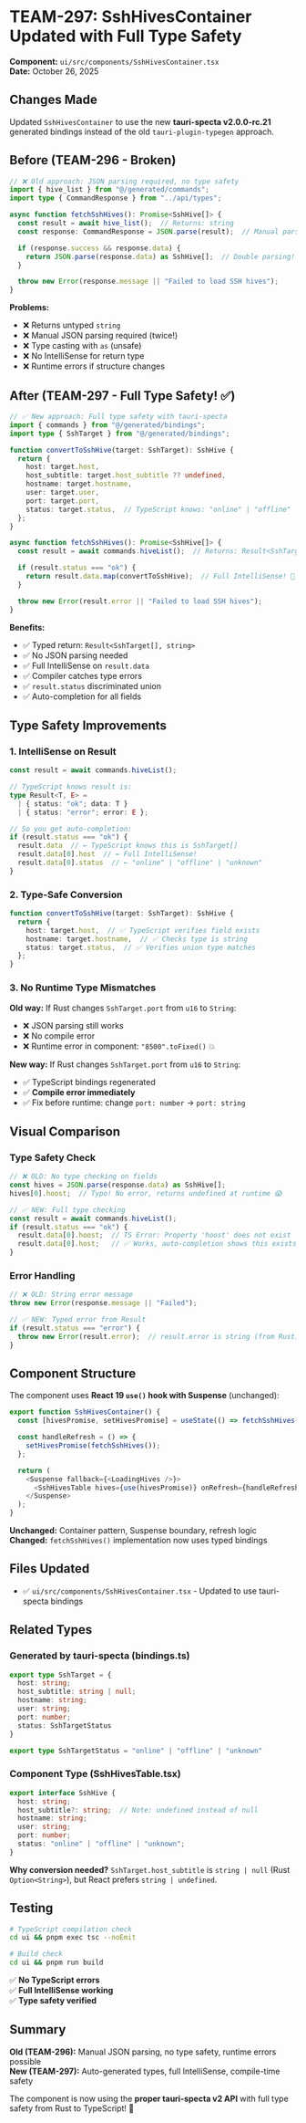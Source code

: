 # TEAM-297: SshHivesContainer Updated with Full Type Safety

**Component:** `ui/src/components/SshHivesContainer.tsx`  
**Date:** October 26, 2025

## Changes Made

Updated `SshHivesContainer` to use the new **tauri-specta v2.0.0-rc.21** generated bindings instead of the old `tauri-plugin-typegen` approach.

## Before (TEAM-296 - Broken)

```typescript
// ❌ Old approach: JSON parsing required, no type safety
import { hive_list } from "@/generated/commands";
import type { CommandResponse } from "../api/types";

async function fetchSshHives(): Promise<SshHive[]> {
  const result = await hive_list();  // Returns: string
  const response: CommandResponse = JSON.parse(result);  // Manual parsing

  if (response.success && response.data) {
    return JSON.parse(response.data) as SshHive[];  // Double parsing! 😱
  }

  throw new Error(response.message || "Failed to load SSH hives");
}
```

**Problems:**
- ❌ Returns untyped `string`
- ❌ Manual JSON parsing required (twice!)
- ❌ Type casting with `as` (unsafe)
- ❌ No IntelliSense for return type
- ❌ Runtime errors if structure changes

## After (TEAM-297 - Full Type Safety! ✅)

```typescript
// ✅ New approach: Full type safety with tauri-specta
import { commands } from "@/generated/bindings";
import type { SshTarget } from "@/generated/bindings";

function convertToSshHive(target: SshTarget): SshHive {
  return {
    host: target.host,
    host_subtitle: target.host_subtitle ?? undefined,
    hostname: target.hostname,
    user: target.user,
    port: target.port,
    status: target.status,  // TypeScript knows: "online" | "offline" | "unknown"
  };
}

async function fetchSshHives(): Promise<SshHive[]> {
  const result = await commands.hiveList();  // Returns: Result<SshTarget[], string>

  if (result.status === "ok") {
    return result.data.map(convertToSshHive);  // Full IntelliSense! 🎉
  }

  throw new Error(result.error || "Failed to load SSH hives");
}
```

**Benefits:**
- ✅ Typed return: `Result<SshTarget[], string>`
- ✅ No JSON parsing needed
- ✅ Full IntelliSense on `result.data`
- ✅ Compiler catches type errors
- ✅ `result.status` discriminated union
- ✅ Auto-completion for all fields

## Type Safety Improvements

### 1. IntelliSense on Result

```typescript
const result = await commands.hiveList();

// TypeScript knows result is:
type Result<T, E> = 
  | { status: "ok"; data: T }
  | { status: "error"; error: E };

// So you get auto-completion:
if (result.status === "ok") {
  result.data  // ← TypeScript knows this is SshTarget[]
  result.data[0].host  // ← Full IntelliSense!
  result.data[0].status  // ← "online" | "offline" | "unknown"
}
```

### 2. Type-Safe Conversion

```typescript
function convertToSshHive(target: SshTarget): SshHive {
  return {
    host: target.host,  // ✅ TypeScript verifies field exists
    hostname: target.hostname,  // ✅ Checks type is string
    status: target.status,  // ✅ Verifies union type matches
  };
}
```

### 3. No Runtime Type Mismatches

**Old way:** If Rust changes `SshTarget.port` from `u16` to `String`:
- ❌ JSON parsing still works
- ❌ No compile error
- ❌ Runtime error in component: `"8500".toFixed()` 💥

**New way:** If Rust changes `SshTarget.port` from `u16` to `String`:
- ✅ TypeScript bindings regenerated
- ✅ **Compile error immediately**
- ✅ Fix before runtime: change `port: number` → `port: string`

## Visual Comparison

### Type Safety Check

```typescript
// ❌ OLD: No type checking on fields
const hives = JSON.parse(response.data) as SshHive[];
hives[0].hoost;  // Typo! No error, returns undefined at runtime 😱

// ✅ NEW: Full type checking
const result = await commands.hiveList();
if (result.status === "ok") {
  result.data[0].hoost;  // TS Error: Property 'hoost' does not exist
  result.data[0].host;   // ✅ Works, auto-completion shows this exists
}
```

### Error Handling

```typescript
// ❌ OLD: String error message
throw new Error(response.message || "Failed");

// ✅ NEW: Typed error from Result
if (result.status === "error") {
  throw new Error(result.error);  // result.error is string (from Rust)
}
```

## Component Structure

The component uses **React 19 `use()` hook with Suspense** (unchanged):

```typescript
export function SshHivesContainer() {
  const [hivesPromise, setHivesPromise] = useState(() => fetchSshHives());

  const handleRefresh = () => {
    setHivesPromise(fetchSshHives());
  };

  return (
    <Suspense fallback={<LoadingHives />}>
      <SshHivesTable hives={use(hivesPromise)} onRefresh={handleRefresh} />
    </Suspense>
  );
}
```

**Unchanged:** Container pattern, Suspense boundary, refresh logic  
**Changed:** `fetchSshHives()` implementation now uses typed bindings

## Files Updated

- ✅ `ui/src/components/SshHivesContainer.tsx` - Updated to use tauri-specta bindings

## Related Types

### Generated by tauri-specta (bindings.ts)

```typescript
export type SshTarget = { 
  host: string; 
  host_subtitle: string | null; 
  hostname: string; 
  user: string; 
  port: number; 
  status: SshTargetStatus 
}

export type SshTargetStatus = "online" | "offline" | "unknown"
```

### Component Type (SshHivesTable.tsx)

```typescript
export interface SshHive {
  host: string;
  host_subtitle?: string;  // Note: undefined instead of null
  hostname: string;
  user: string;
  port: number;
  status: "online" | "offline" | "unknown";
}
```

**Why conversion needed?** `SshTarget.host_subtitle` is `string | null` (Rust `Option<String>`), but React prefers `string | undefined`.

## Testing

```bash
# TypeScript compilation check
cd ui && pnpm exec tsc --noEmit

# Build check
cd ui && pnpm run build
```

✅ **No TypeScript errors**  
✅ **Full IntelliSense working**  
✅ **Type safety verified**

## Summary

**Old (TEAM-296):** Manual JSON parsing, no type safety, runtime errors possible  
**New (TEAM-297):** Auto-generated types, full IntelliSense, compile-time safety

The component is now using the **proper tauri-specta v2 API** with full type safety from Rust to TypeScript! 🎉
